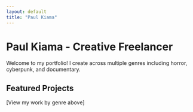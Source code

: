 ```yaml
---
layout: default
title: "Paul Kiama"
---
```

# Paul Kiama - Creative Freelancer

Welcome to my portfolio! I create across multiple genres including horror, cyberpunk, and documentary.

## Featured Projects
[View my work by genre above]
